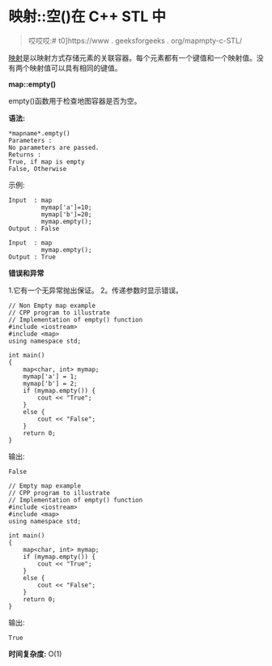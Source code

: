 # 映射::空()在 C++ STL 中

> 哎哎哎:# t0]https://www . geeksforgeeks . org/mapmpty-c-STL/

[映射](https://www.geeksforgeeks.org/map-associative-containers-the-c-standard-template-library-stl/)是以映射方式存储元素的关联容器。每个元素都有一个键值和一个映射值。没有两个映射值可以具有相同的键值。

**map::empty()**

empty()函数用于检查地图容器是否为空。

**语法:**

```
*mapname*.empty()
Parameters :
No parameters are passed.
Returns :
True, if map is empty
False, Otherwise

```

示例:

```
Input  : map 
         mymap['a']=10;
         mymap['b']=20;
         mymap.empty();
Output : False

Input  : map 
         mymap.empty();
Output : True

```

**错误和异常**

1.它有一个无异常抛出保证。
2。传递参数时显示错误。

```
// Non Empty map example
// CPP program to illustrate
// Implementation of empty() function
#include <iostream>
#include <map>
using namespace std;

int main()
{
    map<char, int> mymap;
    mymap['a'] = 1;
    mymap['b'] = 2;
    if (mymap.empty()) {
        cout << "True";
    }
    else {
        cout << "False";
    }
    return 0;
}
```

输出:

```
False
```

```
// Empty map example
// CPP program to illustrate
// Implementation of empty() function
#include <iostream>
#include <map>
using namespace std;

int main()
{
    map<char, int> mymap;
    if (mymap.empty()) {
        cout << "True";
    }
    else {
        cout << "False";
    }
    return 0;
}
```

输出:

```
True
```

**时间复杂度:** O(1)